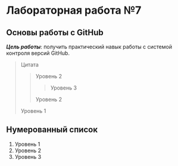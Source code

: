 # Лабораторная работа №7

## Основы работы с GitHub

***Цель работы***: получить практический навык работы с системой контроля версий GitHub.

> Цитата
>> Уровень 2
>>> Уровень 3
>>
>> Уровень 2
>
> Уровень 1

## Нумерованный список

1. Уровень 1
2. Уровень 2
3. Уровень 3
